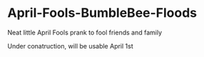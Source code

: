 # April-Fools-BumbleBee-Floods
Neat little April Fools prank to fool friends and family

Under conatruction, will be usable April 1st
